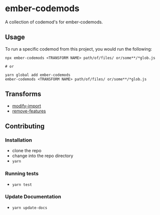# ember-codemods


A collection of codemod's for ember-codemods.

## Usage

To run a specific codemod from this project, you would run the following:

```
npx ember-codemods <TRANSFORM NAME> path/of/files/ or/some**/*glob.js

# or

yarn global add ember-codemods
ember-codemods <TRANSFORM NAME> path/of/files/ or/some**/*glob.js
```

## Transforms

<!--TRANSFORMS_START-->
* [modify-import](transforms/modify-import/README.md)
* [remove-features](transforms/remove-features/README.md)
<!--TRANSFORMS_END-->

## Contributing

### Installation

* clone the repo
* change into the repo directory
* `yarn`

### Running tests

* `yarn test`

### Update Documentation

* `yarn update-docs`